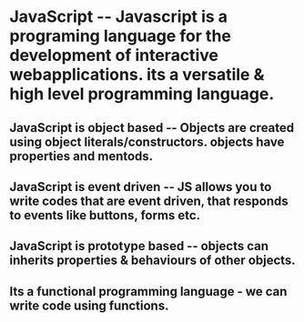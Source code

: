 # JavaScript -- Javascript is a programing language for the development of interactive webapplications. its a versatile & high level programming language.

## JavaScript is object based -- Objects are created using object literals/constructors. objects have properties and mentods.

## JavaScript is event driven -- JS allows you to write codes that are event driven, that responds to events like buttons, forms etc.

## JavaScript is prototype based -- objects can inherits properties & behaviours of other objects.

## Its a functional programming language - we can write code using functions.
